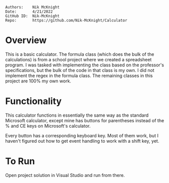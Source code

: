 ```
Authors:    Nik McKnight
Date:       4/21/2022
GitHub ID:  Nik-McKnight
Repo:       https://github.com/Nik-McKnight/Calculator
```

# Overview

This is a basic calculator. The formula class (which does the bulk of the calculations)
is from a school project where we created a spreadsheet program. I was tasked with
implementing the class based on the professor's specifications, but the bulk of the code
in that class is my own. I did not implement the regex in the formula class. The remaining
classes in this project are 100% my own work.

# Functionality

This calculator functions in essentially the same way as the standard Microsoft calculator,
except mine has buttons for parentheses instead of the % and CE keys on Microsoft's 
calculator.

Every button has a corresponding keyboard key. Most of them work, but I haven't figured out
how to get event handling to work with a shift key, yet.

# To Run

Open project solution in Visual Studio and run from there.
